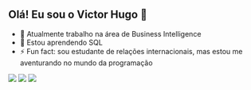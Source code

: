 ## Olá! Eu sou o Victor Hugo 👋

- 🔭 Atualmente trabalho na área de Business Intelligence
- 🌱 Estou aprendendo SQL
- ⚡ Fun fact: sou estudante de relações internacionais, mas estou me aventurando no mundo da programação

<div>
  <a href="https://www.instagram.com/ribossomox/" target="_blank"><img src="https://img.shields.io/badge/-Instagram-%23E4405F?style=for-the-badge&logo=instagram&logoColor=white" target="_blank"></a>
  <a href = "mailto:victorhugox188@gmail.com"><img src="https://img.shields.io/badge/-Gmail-%23333?style=for-the-badge&logo=gmail&logoColor=white" target="_blank"></a>
  <a href="https://www.linkedin.com/in/victor-hugo-ciriaco-728490239?lipi=urn%3Ali%3Apage%3Ad_flagship3_profile_view_base_contact_details%3Bv6c6oGL5TSuePZzxpVQURw%3D%3D" target="_blank"><img src="https://img.shields.io/badge/-LinkedIn-%230077B5?style=for-the-badge&logo=linkedin&logoColor=white" target="_blank"></a> 
</div>
